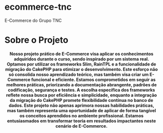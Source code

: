 # ecommerce-tnc

E-Commerce do Grupo TNC

# Sobre o Projeto

<h4 align="center"> 
	Nosso projeto prático de E-Commerce visa aplicar os conhecimentos adquiridos durante o curso, sendo inspirado por um sistema real. Optamos por utilizar os frameworks Slim, RainTPL e a funcionalidade de migração do CakePHP para otimizar o desenvolvimento. Este esforço não só consolida nosso aprendizado teórico, mas também visa criar um E-Commerce funcional e eficiente. Estamos comprometidos em seguir as melhores práticas, priorizando a documentação abrangente, padrões de codificação, segurança e testes. A escolha específica dos frameworks reflete nossa busca por eficiência e simplicidade, enquanto a integração da migração do CakePHP promete flexibilidade contínua no banco de dados. Este projeto não apenas aprimora nossas habilidades práticas, mas também representa uma oportunidade de aplicar de forma tangível os conceitos aprendidos no ambiente profissional. Estamos entusiasmados em transformar teoria em resultados impactantes neste cenário de E-Commerce.
</h4>
